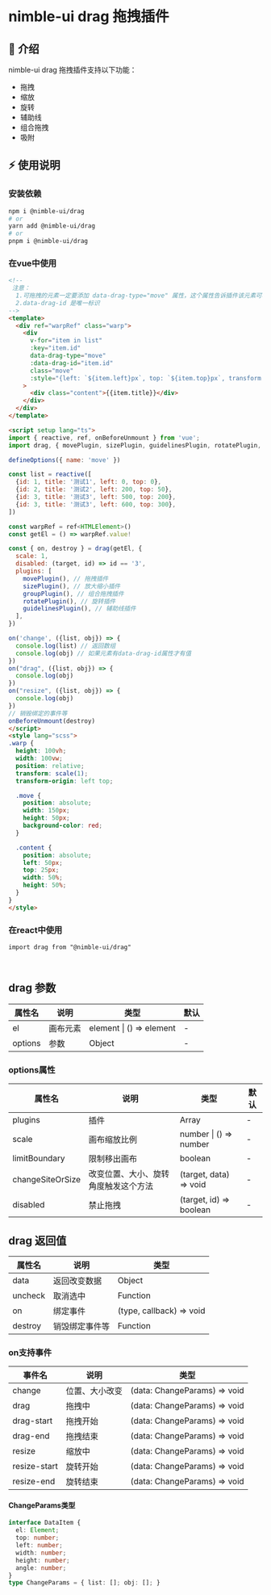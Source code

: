 # nimble-ui drag 拖拽插件

## 📢 介绍
nimble-ui drag 拖拽插件支持以下功能：
- 拖拽
- 缩放
- 旋转
- 辅助线
- 组合拖拽
- 吸附

## ⚡ 使用说明

### 安装依赖

```sh
npm i @nimble-ui/drag
# or
yarn add @nimble-ui/drag
# or
pnpm i @nimble-ui/drag
```

### 在vue中使用
```html
<!-- 
 注意：
  1.可拖拽的元素一定要添加 data-drag-type="move" 属性，这个属性告诉插件该元素可移动
  2.data-drag-id 是唯一标识
-->
<template>
  <div ref="warpRef" class="warp">
    <div
      v-for="item in list"
      :key="item.id"
      data-drag-type="move"
      :data-drag-id="item.id"
      class="move"
      :style="{left: `${item.left}px`, top: `${item.top}px`, transform: `rotate(${item.angle || 0}deg)`}"
    >
      <div class="content">{{item.title}}</div>
    </div>
  </div>
</template>

<script setup lang="ts">
import { reactive, ref, onBeforeUnmount } from 'vue';
import drag, { movePlugin, sizePlugin, guidelinesPlugin, rotatePlugin, groupPlugin } from '@nimble-ui/drag';

defineOptions({ name: 'move' })

const list = reactive([
  {id: 1, title: '测试1', left: 0, top: 0},
  {id: 2, title: '测试2', left: 200, top: 50},
  {id: 3, title: '测试3', left: 500, top: 200},
  {id: 3, title: '测试3', left: 600, top: 300},
])

const warpRef = ref<HTMLElement>()
const getEl = () => warpRef.value!

const { on, destroy } = drag(getEl, {
  scale: 1,
  disabled: (target, id) => id == '3',
  plugins: [
    movePlugin(), // 拖拽插件
    sizePlugin(), // 放大缩小插件
    groupPlugin(), // 组合拖拽插件
    rotatePlugin(), // 旋转插件
    guidelinesPlugin(), // 辅助线插件
  ],
})

on('change', ({list, obj}) => {
  console.log(list) // 返回数组
  console.log(obj) // 如果元素有data-drag-id属性才有值
})
on("drag", ({list, obj}) => {
  console.log(obj)
})
on("resize", ({list, obj}) => {
  console.log(obj)
})
// 销毁绑定的事件等
onBeforeUnmount(destroy)
</script>
<style lang="scss">
.warp {
  height: 100vh;
  width: 100vw;
  position: relative;
  transform: scale(1);
  transform-origin: left top;

  .move {
    position: absolute;
    width: 150px;
    height: 50px;
    background-color: red;
  }

  .content {
    position: absolute;
    left: 50px;
    top: 25px;
    width: 50%;
    height: 50%;
  }
}
</style>
```

### 在react中使用
```tsx
import drag from "@nimble-ui/drag"



```

## drag 参数
|  属性名  |    说明    |           类型           | 默认 |
|---------|------------|--------------------------|-----|
| el      |  画布元素   | element \| () => element | - |
| options |  参数       | Object                   | - |

### options属性
| 属性名            | 说明                             | 类型                  | 默认 |
|------------------| -------------------------------- | --------------------- | ---- |
| plugins          | 插件                              | Array                 |  -  |
| scale            | 画布缩放比例                      | number \| () => number |  -  |
| limitBoundary    | 限制移出画布                       | boolean                |  -  |
| changeSiteOrSize | 改变位置、大小、旋转角度触发这个方法 | (target, data) => void |  -  |
| disabled         | 禁止拖拽                          | (target, id) => boolean | -  |

## drag 返回值
| 属性名  | 说明         | 类型                     |
| ------- | ----------- | ------------------------ |
| data    | 返回改变数据 | Object                   |
| uncheck | 取消选中     | Function                 |
| on      | 绑定事件     | (type, callback) => void |
| destroy | 销毁绑定事件等| Function                |

### on支持事件
| 事件名     | 说明            | 类型                         |
| ------------ | ------------ | ---------------------------- |
| change       | 位置、大小改变 | (data: ChangeParams) => void |
| drag         | 拖拽中        | (data: ChangeParams) => void |
| drag-start   | 拖拽开始      | (data: ChangeParams) => void |
| drag-end     | 拖拽结束      | (data: ChangeParams) => void |
| resize       | 缩放中        | (data: ChangeParams) => void |
| resize-start | 旋转开始      | (data: ChangeParams) => void |
| resize-end   | 旋转结束      | (data: ChangeParams) => void |

#### ChangeParams类型
```ts
interface DataItem {
  el: Element;
  top: number;
  left: number;
  width: number;
  height: number;
  angle: number;
}
type ChangeParams = { list: []; obj: []; }
```